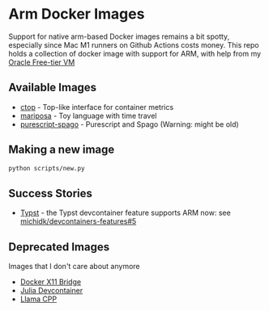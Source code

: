 # Arm Docker Images

Support for native arm-based Docker images remains a bit spotty, especially since Mac M1 runners on Github Actions costs money. This repo holds a collection of docker image with support for ARM, with help from my [Oracle Free-tier VM](https://www.oracle.com/ca-en/cloud/free/)

## Available Images

- [ctop](./images/ctop/) - Top-like interface for container metrics
- [mariposa](./images/mariposa/) - Toy language with time travel
- [purescript-spago](./images/purescript-spago/) - Purescript and Spago (Warning: might be old)

## Making a new image 

```bash
python scripts/new.py
```

## Success Stories

- [Typst](https://github.com/typst/typst) - the Typst devcontainer feature supports ARM now: see [michidk/devcontainers-features#5](https://github.com/michidk/devcontainers-features/pull/5)

## Deprecated Images

Images that I don't care about anymore

- [Docker X11 Bridge](./archive/docker-x11-bridge)
- [Julia Devcontainer](./archive/julia-devcontainer/)
- [Llama CPP](./archive/llama-cpp/)